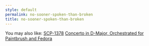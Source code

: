 ```yaml
---
style: default
permalink: no-sooner-spoken-than-broken
title: no-sooner-spoken-than-broken
---
```

You may also like:
[SCP-1378](http://scp-wiki.net/scp-1378)
[Concerto in D-Major, Orchestrated for Paintbrush and Fedora](http://scp-wiki.net/concerto-in-d-major)